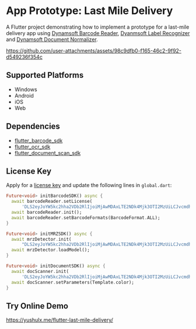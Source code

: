 # App Prototype: Last Mile Delivery 

A Flutter project demonstrating how to implement a prototype for a last-mile delivery app using [Dynamsoft Barcode Reader](https://www.dynamsoft.com/barcode-reader/overview/), [Dyanmsoft Label Recognizer](https://www.dynamsoft.com/label-recognition/overview/) and [Dynamsoft Document Normalizer](https://www.dynamsoft.com/document-normalizer/docs/introduction/?ver=latest).

https://github.com/user-attachments/assets/98c9dfb0-f165-46c2-9f92-d549236f354c

## Supported Platforms
- Windows
- Android
- iOS
- Web

## Dependencies
- [flutter_barcode_sdk](https://pub.dev/packages/flutter_barcode_sdk)
- [flutter_ocr_sdk](https://pub.dev/packages/flutter_ocr_sdk)
- [flutter_document_scan_sdk](https://pub.dev/packages/flutter_document_scan_sdk)

## License Key
Apply for a [license key](https://www.dynamsoft.com/customer/license/trialLicense/?product=dcv&package=cross-platform) and update the following lines in `global.dart`:

```dart
Future<void> initBarcodeSDK() async {
  await barcodeReader.setLicense(
      'DLS2eyJoYW5kc2hha2VDb2RlIjoiMjAwMDAxLTE2NDk4Mjk3OTI2MzUiLCJvcmdhbml6YXRpb25JRCI6IjIwMDAwMSIsInNlc3Npb25QYXNzd29yZCI6IndTcGR6Vm05WDJrcEQ5YUoifQ==');
  await barcodeReader.init();
  await barcodeReader.setBarcodeFormats(BarcodeFormat.ALL);
}

Future<void> initMRZSDK() async {
  await mrzDetector.init(
      "DLS2eyJoYW5kc2hha2VDb2RlIjoiMjAwMDAxLTE2NDk4Mjk3OTI2MzUiLCJvcmdhbml6YXRpb25JRCI6IjIwMDAwMSIsInNlc3Npb25QYXNzd29yZCI6IndTcGR6Vm05WDJrcEQ5YUoifQ==");
  await mrzDetector.loadModel();
}

Future<void> initDocumentSDK() async {
  await docScanner.init(
      'DLS2eyJoYW5kc2hha2VDb2RlIjoiMjAwMDAxLTE2NDk4Mjk3OTI2MzUiLCJvcmdhbml6YXRpb25JRCI6IjIwMDAwMSIsInNlc3Npb25QYXNzd29yZCI6IndTcGR6Vm05WDJrcEQ5YUoifQ==');
  await docScanner.setParameters(Template.color);
}
```


## Try Online Demo
https://yushulx.me/flutter-last-mile-delivery/
